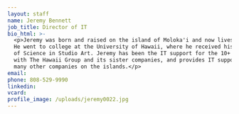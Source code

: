 ```yaml
---
layout: staff
name: Jeremy Bennett
job_title: Director of IT
bio_html: >-
  <p>Jeremy was born and raised on the island of Moloka'i and now lives on Oahu.
  He went to college at the University of Hawaii, where he received his Bachelor
  of Science in Studio Art. Jeremy has been the IT support for the 10+ years
  with The Hawaii Group and its sister companies, and provides IT support for
  many other companies on the islands.</p>
email:
phone: 808-529-9990
linkedin:
vcard:
profile_image: /uploads/jeremy0022.jpg
---
```

